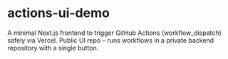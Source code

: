 # actions-ui-demo
A minimal Next.js frontend to trigger GitHub Actions (workflow_dispatch) safely via Vercel.  Public UI repo – runs workflows in a private backend repository with a single button.
